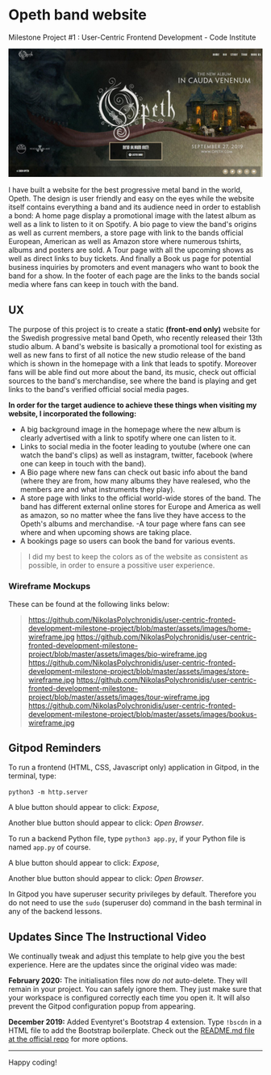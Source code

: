 # Opeth band website
Milestone Project #1 : User-Centric Frontend Development - Code Institute 

![](assets/images/homepage-screenshot.jpg "Full bg-picture on the Homepage")

I have built a website for the best progressive metal band in the world, Opeth. The design is user friendly and easy on the eyes while the website itself contains everything a band and its audience need in order to establish a bond: A home page display a promotional image with the latest album as well as a link to listen to it on Spotify. A bio page to view the band's origins as well as current members, a store page with link to the bands official European, American as well as Amazon store where numerous tshirts, albums and posters are sold. A Tour page with all the upcoming shows as well as direct links to buy tickets. And finally a Book us page for potential business inquiries by promoters and event managers who want to book the band for a show. In the footer of each page are the links to the bands social media where fans can keep in touch with the band.

## UX

The purpose of this project is to create a static **(front-end only)** website for the Swedish progressive metal band Opeth, who recently released their 13th studio album. A band's website is basically a promotional tool for existing as well as new fans to first of all notice the new studio release of the band which is shown in the homepage with a link that leads to spotify. Moreover fans will be able find out more about the band, its music, check out official sources to the band's merchandise, see where the band is playing and get links to the band's verified official social media pages.

**In order for the target audience to achieve these things when visiting my website, I incorporated the following:**
- A big background image in the homepage where the new album is clearly advertised with a link to spotify where one can listen to it.
- Links to social media in the footer leading to youtube (where one can watch the band's clips) as well as instagram, twitter, facebook (where one can keep in touch with the band).
- A Bio page where new fans can check out basic info about the band (where they are from, how many albums they have realesed, who the members are and what instruments they play).
- A store page with links to the official world-wide stores of the band. The band has different external online stores for Europe and America as well as amazon, so no matter whee the fans live they have access to the Opeth's albums and merchandise.
-A tour page where fans can see where and when upcoming shows are taking place.
- A bookings page so users can book the band for various events.


>I did my best to keep the colors as of the website as consistent as possible, in order to ensure a possitive user experience.
 ### Wireframe Mockups
 
 These can be found at the following links below:
>https://github.com/NikolasPolychronidis/user-centric-fronted-development-milestone-project/blob/master/assets/images/home-wireframe.jpg
>https://github.com/NikolasPolychronidis/user-centric-fronted-development-milestone-project/blob/master/assets/images/bio-wireframe.jpg
>https://github.com/NikolasPolychronidis/user-centric-fronted-development-milestone-project/blob/master/assets/images/store-wireframe.jpg
>https://github.com/NikolasPolychronidis/user-centric-fronted-development-milestone-project/blob/master/assets/images/tour-wireframe.jpg
>https://github.com/NikolasPolychronidis/user-centric-fronted-development-milestone-project/blob/master/assets/images/bookus-wireframe.jpg
 

## Gitpod Reminders

To run a frontend (HTML, CSS, Javascript only) application in Gitpod, in the terminal, type:

`python3 -m http.server`

A blue button should appear to click: *Expose*,

Another blue button should appear to click: *Open Browser*.

To run a backend Python file, type `python3 app.py`, if your Python file is named `app.py` of course.

A blue button should appear to click: *Expose*,

Another blue button should appear to click: *Open Browser*.

In Gitpod you have superuser security privileges by default. Therefore you do not need to use the `sudo` (superuser do) command in the bash terminal in any of the backend lessons.

## Updates Since The Instructional Video

We continually tweak and adjust this template to help give you the best experience. Here are the updates since the original video was made:

**February 2020:** The initialisation files now _do not_ auto-delete. They will remain in your project. You can safely ignore them. They just make sure that your workspace is configured correctly each time you open it. It will also prevent the Gitpod configuration popup from appearing.

**December 2019:** Added Eventyret's Bootstrap 4 extension. Type `!bscdn` in a HTML file to add the Bootstrap boilerplate. Check out the <a href="https://github.com/Eventyret/vscode-bcdn" target="_blank">README.md file at the official repo</a> for more options.

--------

Happy coding!
